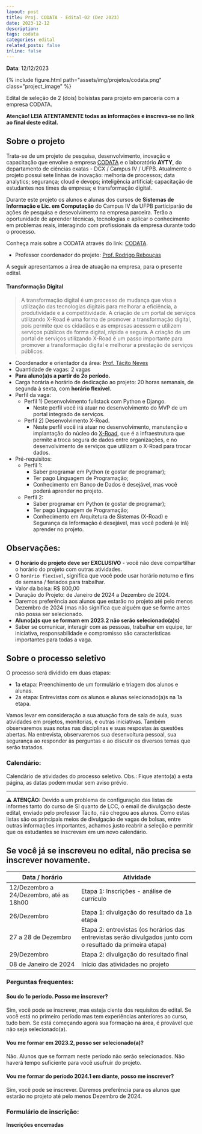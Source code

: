 ```yaml
---
layout: post
title: Proj. CODATA - Edital-02 (Dez 2023)
date: 2023-12-12
description: 
tags: codata
categories: edital
related_posts: false
inline: false
---
```


**Data**: 12/12/2023


{% include figure.html path="assets/img/projetos/codata.png" class="project_image" %}

Edital de seleção de 2 (dois) bolsistas para projeto em parceria com a empresa CODATA.

**Atenção! LEIA ATENTAMENTE todas as informações e inscreva-se no link
ao final deste edital.**

## Sobre o projeto

Trata-se de um projeto de pesquisa, desenvolvimento, inovação e capacitação que
envolve a empresa [CODATA](https://codata.pb.gov.br) e o laboratório **AYTY**, do departamento de ciências exatas - DCX / Campus IV / UFPB.
Atualmente o projeto possui sete linhas de inovação: melhoria de processos; data analytics; segurança; cloud e devops; inteligência artificial; capacitação de estudantes nos times da empresa; e transformação digital.

Durante este projeto os alunos e alunas dos cursos de **Sistemas de Informação e Lic. em Computação** do Campus IV da UFPB participarão de ações de pesquisa e desevolvimento na empresa parceira. Terão a oportunidade de aprender técnicas, tecnologias e aplicar o conhecimento em problemas reais, interagindo com profissionais da empresa durante todo o processo.

Conheça mais sobre a CODATA através do link: [CODATA](https://codata.pb.gov.br).

* Professor coordenador do projeto: [Prof. Rodrigo Rebouças](/equipe/professores/rodrigor/)

A seguir apresentamos a área de atuação na empresa, para o presente edital.


#### Transformação Digital
> A transformação digital é um processo de mudança que visa a utilização das tecnologias digitais para melhorar a eficiência, a produtividade e a competitividade.
A criação de um portal de serviços utilizando X-Road é uma forma de promover a transformação digital, pois permite que os cidadãos e as empresas acessem e utilizem serviços públicos de forma digital, rápida e segura.
A criação de um portal de serviços utilizando X-Road é um passo importante para promover a transformação digital e melhorar a prestação de serviços públicos.

- Coordenador e orientador da área: [Prof. Tácito Neves](/equipe/professores/tacito)
- Quantidade de vagas: 2 vagas
- **Para aluno(a)s a partir do 2o período.**
- Carga horária e horário de dedicação ao projeto: 20 horas semanais, de segunda à sexta, com **horário flexível**.
- Perfil da vaga:
    - Perfil 1) Desenvolvimento fullstack com Python e Django.
	    - Neste perfil você irá atuar no desenvolvimento do MVP de um portal integrado de serviços.
    - Perfil 2) Desenvolvimento X-Road.
	    - Neste perfil você irá atuar no desenvolvimento, manutenção e implantação do núcleo do [X-Road](https://x-road.global), que é a infraestrutura que permite a troca segura de dados entre organizações, e no desenvolvimento de serviços que utilizam o X-Road para trocar dados.
- Pré-requisitos:
    - Perfil 1:
      - Saber programar em Python (e gostar de programar);
      - Ter pago Linguagem de Programação;
      - Conhecimento em Banco de Dados é desejável, mas você poderá aprender no projeto.
    - Perfil 2:
      - Saber programar em Python (e gostar de programar);
      - Ter pago Linguagem de Programação;
      - Conhecimento em Arquitetura de Sistemas (X-Road) e Segurança da Informação é desejável, mas você poderá (e irá) aprender no projeto.

## Observações:
- **O horário do projeto deve ser EXCLUSIVO** - você não deve compartilhar o horário do projeto com outras atividades.
- O `horário flexível`, significa que você pode usar horário noturno e fins de semana / feriados para trabalhar.
- Valor da bolsa: R\$ 800,00
- Duração do Projeto: de Janeiro de 2024 a Dezembro de 2024.
- Daremos preferência aos alunos que estarão no projeto até pelo menos Dezembro de 2024 (mas não significa que alguém que se forme antes não possa ser selecionado.
- **Aluno(a)s que se formam em 2023.2 não serão selecionado(a)s)**
- Saber se comunicar, interagir com as pessoas, trabalhar em equipe, ter iniciativa, responsabilidade e compromisso são características importantes para todas a vaga.

## Sobre o processo seletivo

O processo será dividido em duas etapas:

- 1a etapa: Preenchimento de um formulário e triagem dos alunos e alunas.
- 2a etapa: Entrevistas com os alunos e alunas selecionado(a)s na 1a etapa.

Vamos levar em consideração a sua atuação fora de sala de aula, suas
atividades em projetos, monitorias, e outras iniciativas. Também
observaremos suas notas nas disciplinas e suas respostas às questões
abertas. Na entrevista, observaremos sua desenvoltura pessoal, sua
segurança ao responder às perguntas e ao discutir os diversos temas que
serão tratados.

### Calendário:

Calendário de atividades do processo seletivo. Obs.: Fique atento(a) a esta página, as datas podem mudar sem aviso prévio.

----
⚠️ __ATENÇÃO:__ Devido a um problema de configuração das listas de informes tanto do curso de SI quanto de LCC, o email de divulgação deste edital, enviado pelo professor Tácito, não chegou aos alunos. Como estas listas são os principais meios de divulgação de vagas de bolsas, entre outras informações importantes, achamos justo reabrir a seleção e permitir que os estudantes se inscrevam em um novo calendário.

Se você já se inscreveu no edital, não precisa se inscrever novamente.
----



| Data / horário | Atividade |
|---|---|
| 12/Dezembro a 24/Dezembro, até as 18h00 | Etapa 1: Inscrições - análise de currículo  |
| 26/Dezembro | Etapa 1: divulgação do resultado da 1a etapa |
| 27 a 28 de Dezembro | Etapa 2: entrevistas (os horários das entrevistas serão divulgados junto com o resultado da primeira etapa) |
| 29/Dezembro | Etapa 2: divulgação do resultado final |
| 08 de Janeiro de 2024 | Início das atividades no projeto |

### Perguntas frequentes:

#### Sou do 1o período. Posso me inscrever?
Sim, você pode se inscrever, mas esteja ciente dos requisitos do edital. Se você está no primeiro período mas tem experiências anteriores ao curso, tudo bem. Se está começando agora sua formação na área, é provável que não seja selecionado(a).

#### Vou me formar em 2023.2, posso ser selecionado(a)?
Não. Alunos que se formam neste período não serão selecionados. Não haverá tempo suficiente para você usufruir do projeto.

#### Vou me formar do período 2024.1 em diante, posso me inscrever?
Sim, você pode se inscrever. Daremos preferência para os alunos que estarão no projeto até pelo menos Dezembro de 2024.

### Formulário de inscrição:

**Inscrições encerradas**
